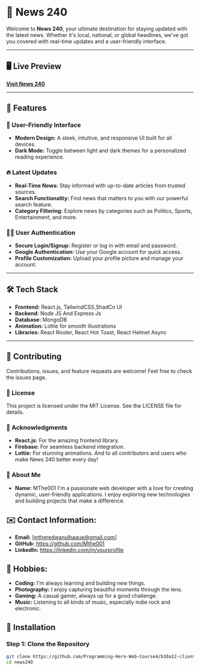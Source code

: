 # 🌟 News 240

Welcome to **News 240**, your ultimate destination for staying updated with the latest news. Whether it's local, national, or global headlines, we've got you covered with real-time updates and a user-friendly interface.

---

## 🖥️ Live Preview

[**Visit News 240**](https://yourwebsiteurl.com)

---

## 📌 Features

### 🚀 User-Friendly Interface
- **Modern Design:** A sleek, intuitive, and responsive UI built for all devices.
- **Dark Mode:** Toggle between light and dark themes for a personalized reading experience.

### 🔥 Latest Updates
- **Real-Time News:** Stay informed with up-to-date articles from trusted sources.
- **Search Functionality:** Find news that matters to you with our powerful search feature.
- **Category Filtering:** Explore news by categories such as Politics, Sports, Entertainment, and more.

### 🧑‍💻 User Authentication
- **Secure Login/Signup:** Register or log in with email and password.
- **Google Authentication:** Use your Google account for quick access.
- **Profile Customization:** Upload your profile picture and manage your account.

---

## 🛠️ Tech Stack

- **Frontend:** React.js, TailwindCSS,ShadCn UI
- **Backend:** Node JS And Express Js
- **Database:** MongoDB
- **Animation:** Lottie for smooth illustrations
- **Libraries:** React Router, React Hot Toast, React Helmet Async

---

## 🤝 Contributing
Contributions, issues, and feature requests are welcome!
Feel free to check the issues page.

### 📄 License
This project is licensed under the MIT License.
See the LICENSE file for details.

### 🌟 Acknowledgments
- **React.js:** For the amazing frontend library.
- **Firebase:** For seamless backend integration.
- **Lottie:** For stunning animations.
And to all contributors and users who make News 240 better every day!
### 👤 About Me
- **Name:** MThe001
I'm a passionate web developer with a love for creating dynamic, user-friendly applications. I enjoy exploring new technologies and building projects that make a difference.

## ✉️ Contact Information:
- **Email:** [mtheredwanulhaque@gmail.com]
- **GitHub:** https://github.com/Mthe001
- **LinkedIn:** https://linkedin.com/in/yourprofile
## 🧩 Hobbies:
- **Coding:** I'm always learning and building new things.
- **Photography:** I enjoy capturing beautiful moments through the lens.
- **Gaming:** A casual gamer, always up for a good challenge.
- **Music:** Listening to all kinds of music, especially indie rock and electronic.






## 🚧 Installation

### Step 1: Clone the Repository
```bash
git clone https://github.com/Programming-Hero-Web-Course4/b10a12-client-side-Mthe001.git
cd news240
